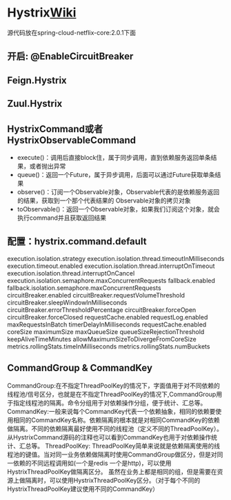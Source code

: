 # Hystrix[Wiki](https://github.com/Netflix/Hystrix/wiki)
源代码放在spring-cloud-netflix-core:2.0.1下面
## 开启: @EnableCircuitBreaker
## Feign.Hystrix
## Zuul.Hystrix
## HystrixCommand或者HystrixObservableCommand
- execute()：调用后直接block住，属于同步调用，直到依赖服务返回单条结果，或者抛出异常
- queue()：返回一个Future，属于异步调用，后面可以通过Future获取单条结果
- observe()：订阅一个Observable对象，Observable代表的是依赖服务返回的结果，获取到一个那个代表结果的 Observable对象的拷贝对象
- toObservable()：返回一个Observable对象，如果我们订阅这个对象，就会执行command并且获取返回结果
## 配置：hystrix.command.default
execution.isolation.strategy
execution.isolation.thread.timeoutInMilliseconds
execution.timeout.enabled
execution.isolation.thread.interruptOnTimeout
execution.isolation.thread.interruptOnCancel
execution.isolation.semaphore.maxConcurrentRequests
fallback.enabled
fallback.isolation.semaphore.maxConcurrentRequests
circuitBreaker.enabled
circuitBreaker.requestVolumeThreshold
circuitBreaker.sleepWindowInMilliseconds
circuitBreaker.errorThresholdPercentage
circuitBreaker.forceOpen
circuitBreaker.forceClosed
requestCache.enabled
requestLog.enabled
maxRequestsInBatch
timerDelayInMilliseconds
requestCache.enabled
coreSize
maximumSize
maxQueueSize
queueSizeRejectionThreshold
keepAliveTimeMinutes
allowMaximumSizeToDivergeFromCoreSize
metrics.rollingStats.timeInMilliseconds
metrics.rollingStats.numBuckets
## CommandGroup & CommandKey
CommandGroup:在不指定ThreadPoolKey的情况下，字面值用于对不同依赖的线程池/信号区分，也就是在不指定ThreadPoolKey的情况下,CommandGroup用于指定线程池的隔离。命令分组用于对依赖操作分组，便于统计、汇总等。
CommandKey:一般来说每个CommandKey代表一个依赖抽象，相同的依赖要使用相同的CommandKey名称。依赖隔离的根本就是对相同CommandKey的依赖做隔离。不同的依赖隔离最好使用不同的线程池（定义不同的ThreadPoolKey）。从HystrixCommand源码的注释也可以看到CommandKey也用于对依赖操作统计、汇总等。
ThreadPoolKey: ThreadPoolKey简单来说就是依赖隔离使用的线程池的键值。当对同一业务依赖做隔离时使用CommandGroup做区分，但是对同一依赖的不同远程调用如(一个是redis 一个是http)，可以使用HystrixThreadPoolKey做隔离区分。 虽然在业务上都是相同的组，但是需要在资源上做隔离时，可以使用HystrixThreadPoolKey区分。（对于每个不同的HystrixThreadPoolKey建议使用不同的CommandKey）















